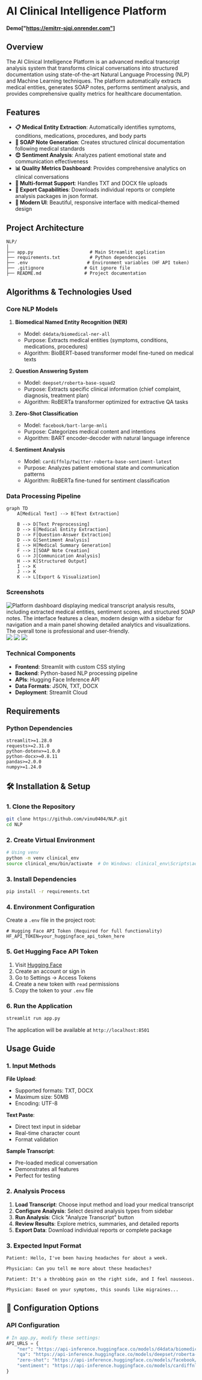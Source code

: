 # AI Clinical Intelligence Platform

#### Demo["https://emitrr-sjqi.onrender.com"]

## Overview

The AI Clinical Intelligence Platform is an advanced medical transcript analysis system that transforms clinical conversations into structured documentation using state-of-the-art Natural Language Processing (NLP) and Machine Learning techniques. The platform automatically extracts medical entities, generates SOAP notes, performs sentiment analysis, and provides comprehensive quality metrics for healthcare documentation.

##  Features

- **📋 Medical Entity Extraction**: Automatically identifies symptoms, conditions, medications, procedures, and body parts
- **🏥 SOAP Note Generation**: Creates structured clinical documentation following medical standards
- **😊 Sentiment Analysis**: Analyzes patient emotional state and communication effectiveness
- **📊 Quality Metrics Dashboard**: Provides comprehensive analytics on clinical conversations
- **📄 Multi-format Support**: Handles TXT and DOCX file uploads
- **💾 Export Capabilities**: Downloads individual reports or complete analysis packages in json format.
- **🎨 Modern UI**: Beautiful, responsive interface with medical-themed design

##  Project Architecture

```
NLP/
│
├── app.py                     # Main Streamlit application
├── requirements.txt           # Python dependencies
├── .env                      # Environment variables (HF API token)
├── .gitignore               # Git ignore file
├── README.md                # Project documentation

```

## Algorithms & Technologies Used

### Core NLP Models

1. **Biomedical Named Entity Recognition (NER)**
   - Model: `d4data/biomedical-ner-all`
   - Purpose: Extracts medical entities (symptoms, conditions, medications, procedures)
   - Algorithm: BioBERT-based transformer model fine-tuned on medical texts

2. **Question Answering System**
   - Model: `deepset/roberta-base-squad2`
   - Purpose: Extracts specific clinical information (chief complaint, diagnosis, treatment plan)
   - Algorithm: RoBERTa transformer optimized for extractive QA tasks

3. **Zero-Shot Classification**
   - Model: `facebook/bart-large-mnli`
   - Purpose: Categorizes medical content and intentions
   - Algorithm: BART encoder-decoder with natural language inference

4. **Sentiment Analysis**
   - Model: `cardiffnlp/twitter-roberta-base-sentiment-latest`
   - Purpose: Analyzes patient emotional state and communication patterns
   - Algorithm: RoBERTa fine-tuned for sentiment classification

### Data Processing Pipeline

```mermaid
graph TD
    A[Medical Text] --> B[Text Extraction]
    
    B --> D[Text Preprocessing]
    D --> E[Medical Entity Extraction]
    D --> F[Question-Answer Extraction]
    D --> G[Sentiment Analysis]
    E --> H[Medical Summary Generation]
    F --> I[SOAP Note Creation]
    G --> J[Communication Analysis]
    H --> K[Structured Output]
    I --> K
    J --> K
    K --> L[Export & Visualization]

```

### Screenshots
   <img src="images/Screenshot 2025-06-25 110113.png" alt="Platform dashboard displaying medical transcript analysis results, including extracted medical entities, sentiment scores, and structured SOAP notes. The interface features a clean, modern design with a sidebar for navigation and a main panel showing detailed analytics and visualizations. The overall tone is professional and user-friendly." />
   <img src="images\Screenshot 2025-06-25 110214.png" />

   <img src="images\Screenshot 2025-06-25 110306.png" />

   <img src="images\Screenshot 2025-06-25 110338.png" />
   

### Technical Components

- **Frontend**: Streamlit with custom CSS styling
- **Backend**: Python-based NLP processing pipeline
- **APIs**: Hugging Face Inference API
- **Data Formats**: JSON, TXT, DOCX
- **Deployment**: Streamlit Cloud

## Requirements



### Python Dependencies
```
streamlit>=1.28.0
requests>=2.31.0
python-dotenv>=1.0.0
python-docx>=0.8.11
pandas>=2.0.0
numpy>=1.24.0
```

## 🛠️ Installation & Setup

### 1. Clone the Repository
```bash
git clone https://github.com/vinu0404/NLP.git
cd NLP
```

### 2. Create Virtual Environment
```bash
# Using venv
python -m venv clinical_env
source clinical_env/bin/activate  # On Windows: clinical_env\Scripts\activate

```

### 3. Install Dependencies
```bash
pip install -r requirements.txt
```

### 4. Environment Configuration

Create a `.env` file in the project root:
```env
# Hugging Face API Token (Required for full functionality)
HF_API_TOKEN=your_huggingface_api_token_here

```

### 5. Get Hugging Face API Token

1. Visit [Hugging Face](https://huggingface.co/)
2. Create an account or sign in
3. Go to Settings → Access Tokens
4. Create a new token with `read` permissions
5. Copy the token to your `.env` file

### 6. Run the Application
```bash
streamlit run app.py
```

The application will be available at `http://localhost:8501`

##  Usage Guide

### 1. Input Methods

**File Upload**:
- Supported formats: TXT, DOCX
- Maximum size: 50MB
- Encoding: UTF-8

**Text Paste**:
- Direct text input in sidebar
- Real-time character count
- Format validation

**Sample Transcript**:
- Pre-loaded medical conversation
- Demonstrates all features
- Perfect for testing

### 2. Analysis Process

1. **Load Transcript**: Choose input method and load your medical transcript
2. **Configure Analysis**: Select desired analysis types from sidebar
3. **Run Analysis**: Click "Analyze Transcript" button
4. **Review Results**: Explore metrics, summaries, and detailed reports
5. **Export Data**: Download individual reports or complete package

### 3. Expected Input Format

```
Patient: Hello, I've been having headaches for about a week.

Physician: Can you tell me more about these headaches?

Patient: It's a throbbing pain on the right side, and I feel nauseous.

Physician: Based on your symptoms, this sounds like migraines...
```

## 🔧 Configuration Options

### API Configuration
```python
# In app.py, modify these settings:
API_URLS = {
    "ner": "https://api-inference.huggingface.co/models/d4data/biomedical-ner-all",
    "qa": "https://api-inference.huggingface.co/models/deepset/roberta-base-squad2",
    "zero-shot": "https://api-inference.huggingface.co/models/facebook/bart-large-mnli",
    "sentiment": "https://api-inference.huggingface.co/models/cardiffnlp/twitter-roberta-base-sentiment-latest"
}
```